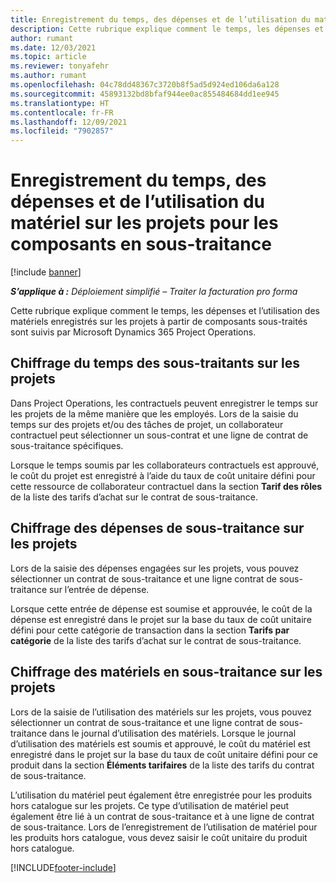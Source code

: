 ```yaml
---
title: Enregistrement du temps, des dépenses et de l’utilisation du matériel pour les composants en sous-traitance
description: Cette rubrique explique comment le temps, les dépenses et l’utilisation des matériels enregistrés sur les projets à partir de composants sous-traités sont suivis par Microsoft Dynamics 365 Project Operations.
author: rumant
ms.date: 12/03/2021
ms.topic: article
ms.reviewer: tonyafehr
ms.author: rumant
ms.openlocfilehash: 04c78dd48367c3720b8f5ad5d924ed106da6a128
ms.sourcegitcommit: 45893132bd8bfaf944ee0ac855484684dd1ee945
ms.translationtype: HT
ms.contentlocale: fr-FR
ms.lasthandoff: 12/09/2021
ms.locfileid: "7902857"
---
```

# <a name="recording-time-expenses-and-material-usage-on-projects-for-subcontracted-components"></a>Enregistrement du temps, des dépenses et de l’utilisation du matériel sur les projets pour les composants en sous-traitance

[!include [banner](../../includes/dataverse-preview.md)]

_**S’applique à :** Déploiement simplifié – Traiter la facturation pro forma_

Cette rubrique explique comment le temps, les dépenses et l’utilisation des matériels enregistrés sur les projets à partir de composants sous-traités sont suivis par Microsoft Dynamics 365 Project Operations.

## <a name="costing-for-subcontractor-time-on-projects"></a>Chiffrage du temps des sous-traitants sur les projets
Dans Project Operations, les contractuels peuvent enregistrer le temps sur les projets de la même manière que les employés. Lors de la saisie du temps sur des projets et/ou des tâches de projet, un collaborateur contractuel peut sélectionner un sous-contrat et une ligne de contrat de sous-traitance spécifiques.

Lorsque le temps soumis par les collaborateurs contractuels est approuvé, le coût du projet est enregistré à l’aide du taux de coût unitaire défini pour cette ressource de collaborateur contractuel dans la section **Tarif des rôles** de la liste des tarifs d’achat sur le contrat de sous-traitance.

## <a name="costing-for-subcontracted-expenses-on-projects"></a>Chiffrage des dépenses de sous-traitance sur les projets
Lors de la saisie des dépenses engagées sur les projets, vous pouvez sélectionner un contrat de sous-traitance et une ligne contrat de sous-traitance sur l’entrée de dépense. 

Lorsque cette entrée de dépense est soumise et approuvée, le coût de la dépense est enregistré dans le projet sur la base du taux de coût unitaire défini pour cette catégorie de transaction dans la section **Tarifs par catégorie** de la liste des tarifs d’achat sur le contrat de sous-traitance.

## <a name="costing-for-subcontracted-materials-on-projects"></a>Chiffrage des matériels en sous-traitance sur les projets
Lors de la saisie de l’utilisation des matériels sur les projets, vous pouvez sélectionner un contrat de sous-traitance et une ligne contrat de sous-traitance dans le journal d’utilisation des matériels. Lorsque le journal d’utilisation des matériels est soumis et approuvé, le coût du matériel est enregistré dans le projet sur la base du taux de coût unitaire défini pour ce produit dans la section **Éléments tarifaires** de la liste des tarifs du contrat de sous-traitance.

L’utilisation du matériel peut également être enregistrée pour les produits hors catalogue sur les projets. Ce type d’utilisation de matériel peut également être lié à un contrat de sous-traitance et à une ligne de contrat de sous-traitance. Lors de l’enregistrement de l’utilisation de matériel pour les produits hors catalogue, vous devez saisir le coût unitaire du produit hors catalogue. 


[!INCLUDE[footer-include](../../includes/footer-banner.md)]
